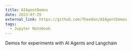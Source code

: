 ```yaml
---
title: AIAgentDemos
date: 2023-07-25
external_link: https://github.com/Theedon/AIAgentDemos
tags:
  - Jupyter Notebook
---
```


Demos for experiments with AI Agents and Langchain

<!--more-->
